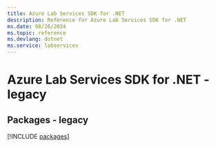 ```yaml
---
title: Azure Lab Services SDK for .NET
description: Reference for Azure Lab Services SDK for .NET
ms.date: 08/26/2024
ms.topic: reference
ms.devlang: dotnet
ms.service: labservices
---
```

# Azure Lab Services SDK for .NET - legacy
## Packages - legacy
[!INCLUDE [packages](lab-services-index.md)]